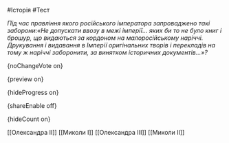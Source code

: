 #Історія #Тест

*Під час правління якого російського імператора запроваджено такі заборони:«Не  допускати ввозу в межі імперії... яких би то не було книг і брошур, що  видаються за кордоном на малоросійському наріччі. Друкування і  видавання в Імперії оригінальних творів і перекладів на тому ж наріччі  заборонити, за винятком історичних документів...»?*

{noChangeVote on}

{preview on}

{hideProgress on}

{shareEnable off}

{hideCount on}

[[Олександра ІІ]]
[[Миколи І]]
[[Олександра ІІІ]]
[[Миколи ІІ]]
